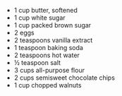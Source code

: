 * 1 cup butter, softened
* 1 cup white sugar 
* 1 cup packed brown sugar
* 2 eggs
* 2 teaspoons vanilla extract
* 1 teaspoon baking soda
* 2 teaspoons hot water
* ½ teaspoon salt
* 3 cups all-purpose flour
* 2 cups semisweet chocolate chips
* 1 cup chopped walnuts